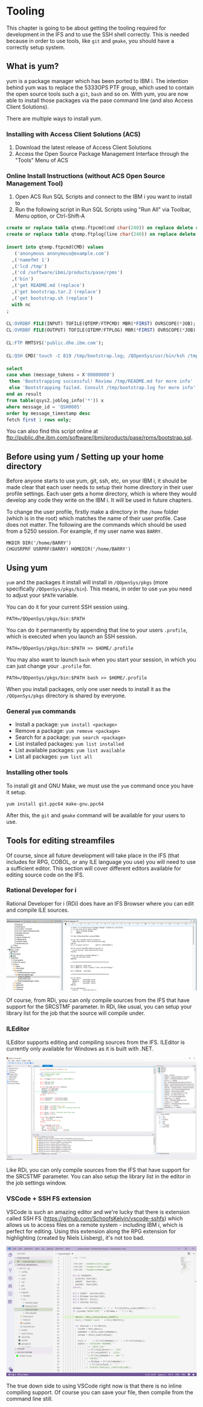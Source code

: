 # Tooling

This chapter is going to be about getting the tooling required for development in the IFS and to use the SSH shell correctly. This is needed because in order to use tools, like `git` and `gmake`, you should have a correctly setup system.

## What is yum?

yum is a package manager which has been ported to IBM i. The intention behind yum was to replace the 5333OPS PTF group, which used to contain the open source tools such a `git`, `bash` and so on. With yum, you are now able to install those packages via the pase command line (and also Access Client Solutions).

There are multiple ways to install yum. 

### Installing with Access Client Solutions (ACS)

1. Download the latest release of Access Client Solutions
2. Access the Open Source Package Management Interface through the "Tools" Menu of ACS

### Online Install Instructions (without ACS Open Source Management Tool)

1. Open ACS Run SQL Scripts and connect to the IBM i you want to install to
2. Run the following script in Run SQL Scripts using "Run All" via Toolbar, Menu option, or Ctrl-Shift-A

```sql
create or replace table qtemp.ftpcmd(cmd char(240)) on replace delete rows;
create or replace table qtemp.ftplog(line char(240)) on replace delete rows;

insert into qtemp.ftpcmd(CMD) values 
   ('anonymous anonymous@example.com')
  ,('namefmt 1')
  ,('lcd /tmp')
  ,('cd /software/ibmi/products/pase/rpms')
  ,('bin')
  ,('get README.md (replace')
  ,('get bootstrap.tar.Z (replace')
  ,('get bootstrap.sh (replace')
  with nc
;

CL:OVRDBF FILE(INPUT) TOFILE(QTEMP/FTPCMD) MBR(*FIRST) OVRSCOPE(*JOB);
CL:OVRDBF FILE(OUTPUT) TOFILE(QTEMP/FTPLOG) MBR(*FIRST) OVRSCOPE(*JOB);

CL:FTP RMTSYS('public.dhe.ibm.com');

CL:QSH CMD('touch -C 819 /tmp/bootstrap.log; /QOpenSys/usr/bin/ksh /tmp/bootstrap.sh > /tmp/bootstrap.log 2>&1');

select
case when (message_tokens = X'00000000')
 then 'Bootstrapping successful! Review /tmp/README.md for more info'
 else 'Bootstrapping failed. Consult /tmp/bootstrap.log for more info'
end as result
from table(qsys2.joblog_info('*')) x
where message_id = 'QSH0005'
order by message_timestamp desc
fetch first 1 rows only;
```

You can also find this script online at ftp://public.dhe.ibm.com/software/ibmi/products/pase/rpms/bootstrap.sql.

## Before using yum / Setting up your home directory

Before anyone starts to use yum, git, ssh, etc, on your IBM i, it should be made clear that each user needs to setup their home directory in their user profile settings. Each user gets a home directory, which is where they would develop any code they write on the IBM i. It will be used in future chapters.

To change the user profile, firstly make a directory in the `/home` folder (which is in the root) which matches the name of their user profile. Case does not matter. The following are the commands which should be used from a 5250 session. For example, if my user name was `BARRY`.

```
MKDIR DIR('/home/BARRY')
CHGUSRPRF USRPRF(BARRY) HOMEDIR('/home/BARRY')
```

## Using yum

`yum` and the packages it install will install in `/QOpenSys/pkgs` (more specifically `/QOpenSys/pkgs/bin`). This means, in order to use `yum` you need to adjust your `$PATH` variable.

You can do it for your current SSH session using.

```
PATH=/QOpenSys/pkgs/bin:$PATH
```

You can do it permanently by appending that line to your users `.profile`, which is executed when you launch an SSH session.

```
PATH=/QOpenSys/pkgs/bin:$PATH >> $HOME/.profile
```

You may also want to launch `bash` when you start your session, in which you can just change your `.profile` for.


```
PATH=/QOpenSys/pkgs/bin:$PATH bash >> $HOME/.profile
```

When you install packages, only one user needs to install it as the `/QOpenSys/pkgs` directory is shared by everyone.

### General `yum` commands

* Install a package: `yum install <package>`
* Remove a package: `yum remove <package>`
* Search for a package: `yum search <package>`
* List installed packages: `yum list installed`
* List available packages: `yum list available`
* List all packages: `yum list all`

### Installing other tools

To install git and GNU Make, we must use the `yum` command once you have it setup.

```
yum install git.ppc64 make-gnu.ppc64
```

After this, the `git` and `gmake` command will be available for your users to use.

## Tools for editing streamfiles

Of course, since all future development will take place in the IFS (that includes for RPG, COBOL, or any ILE language you use) you will need to use a sufficient editor. This section will cover different editors available for editing source code on the IFS.

### Rational Developer for i

Rational Developer for i (RDi) does have an IFS Browser where you can edit and compile ILE sources.

![](./images/rdi.png)

Of course, from RDi, you can only compile sources from the IFS that have support for the SRCSTMF parameter. In RDi, like usual, you can setup your library list for the job that the source will compile under.

### ILEditor

ILEditor supports editing and compiling sources from the IFS. ILEditor is currently only available for Windows as it is built with .NET.

![](./images/ileditor.png)

Like RDi, you can only compile sources from the IFS that have support for the SRCSTMF parameter. You can also setup the library list in the editor in the job settings window.

### VSCode + SSH FS extension

VSCode is such an amazing editor and we're lucky that there is extension called SSH FS (https://github.com/SchoofsKelvin/vscode-sshfs) which allows us to access files on a remote system - including IBM i, which is perfect for editing. Using this extension along the RPG extension for highlighting (created by Niels Liisberg), it's not too bad.

![](./images/vscode-sshfs.png)

The true down side to using VSCode right now is that there is no inline compiling support. Of course you can save your file, then compile from the command line still.
